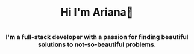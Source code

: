 <h1 align="center">Hi I'm Ariana👋<h1>
<h3 align="center">I'm a full-stack developer with a passion for finding beautiful solutions to not-so-beautiful problems.</h3>
<!--

